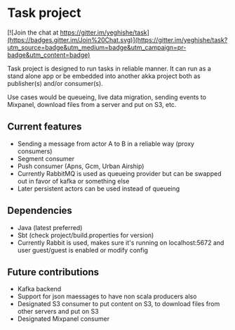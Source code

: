 # Task project

[![Join the chat at https://gitter.im/yeghishe/task](https://badges.gitter.im/Join%20Chat.svg)](https://gitter.im/yeghishe/task?utm_source=badge&utm_medium=badge&utm_campaign=pr-badge&utm_content=badge)

Task project is designed to run tasks in reliable manner.
It can run as a stand alone app or be embedded into another akka project both as publisher(s) and/or consumer(s). 

Use cases would be queueing, live data migration, sending events to Mixpanel, download files from a server and put on S3, etc.

## Current features
 * Sending a message from actor A to B in a reliable way (proxy consumers)
 * Segment consumer
 * Push consumer (Apns, Gcm, Urban Airship)
 * Currently RabbitMQ is used as queueing provider but can be swapped out in favor of kafka or something else
 * Later persistent actors can be used instead of queueing

## Dependencies

 * Java (latest preferred)
 * Sbt (check project/build.properties for version)
 * Currently Rabbit is used, makes sure it's running on localhost:5672 and user guest/guest is enabled or modify config
 
## Future contributions

 * Kafka backend
 * Support for json maessages to have non scala producers also
 * Designated S3 consumer to put content on S3, to download files from other servers and put on S3
 * Designated Mixpanel consumer
